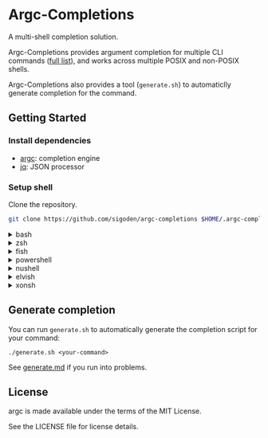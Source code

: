 # Argc-Completions

A multi-shell completion solution.

Argc-Completions provides argument completion for multiple CLI commands ([full list](completions)), and works across multiple POSIX and non-POSIX shells.

Argc-Completions also provides a tool (`generate.sh`) to automaticlly generate completion for the command.

## Getting Started

### Install dependencies

- [argc](https://github.com/sigoden/argc): completion engine
- [jq](https://github.com/stedolan/jq): JSON processor

### Setup shell

Clone the repository.

```sh
git clone https://github.com/sigoden/argc-completions $HOME/.argc-completions
```
<details>
<summary>bash</summary>

Add the following code to `~/.bashrc`:

```sh
source "$HOME/.argc-completions/shell/argc-completions.bash" 
```
</details>

<details>
<summary>zsh</summary>

Add the following code to `~/.zshrc`:

```sh
source "$HOME/.argc-completions/shell/argc-completions.zsh" 
```
</details>

<details>
<summary>fish</summary>

Add the following code to `~/.config/fish/config.fish`:

```fish
source "$HOME/.argc-completions/shell/argc-completions.fish" 
```
</details>

<details>
<summary>powershell</summary>

Add the following code to `$PROFILE`:

```ps1
. "$env:USERPROFILE\.argc-completions\shell\argc-completions.ps1"
```
</details>

<details>
<summary>nushell</summary>

Add the following code to `$nu.env-path`:
```nu
let-env ARGC_COMPLETIONS_DIR = ~/.argc-completions/completions
source ~/.argc-completions/shell/argc-completions.nu

let-env config = {
    # ... your config
    completions: {
        external: {
            ...
            completer: $argc_completer
        }
    }
}
```
</details>

<details>
<summary>elvish</summary>

Add the following code to `~/.config/elvish/rc.elv`:
```elv
set E:ARGC_COMPLETIONS_DIR = ~/.argc-completions/completions
eval (slurp < ~/.argc-completions/shell/argc-completions.elv)
```
</details>

<details>
<summary>xonsh</summary>

Add the following code to `~/.config/xonsh/rc.xsh`:
```xsh
source ~/.argc-completions/shell/argc-completions.xsh
```
</details>

## Generate completion

You can run `generate.sh` to automatically generate the completion script for your command:

```
./generate.sh <your-command>
```

See [generate.md](docs/generate.md) if you run into problems.

## License

argc is made available under the terms of the MIT License. 

See the LICENSE file for license details.